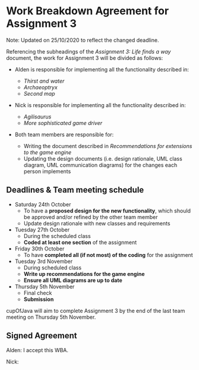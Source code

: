 # Work Breakdown Agreement for Assignment 3

Note: Updated on 25/10/2020 to reflect the changed deadline.

Referencing the subheadings of the *Assignment 3: Life finds a way* document, the work for Assignment 3 will be divided as follows:

- Alden is responsible for implementing all the functionality described in:
  - *Thirst and water*
  - *Archaeoptryx*
  - *Second map*

- Nick is responsible for implementing all the functionality described in:
  - *Agilisaurus*
  - *More sophisticated game driver*

- Both team members are responsible for:
  - Writing the document described in *Recommendations for extensions to the game engine*
  - Updating the design documents (i.e. design rationale, UML class diagram, UML communication diagrams) for the changes each person implements

## Deadlines & Team meeting schedule
- Saturday 24th October
  - To have a **proposed design for the new functionality**, which should be approved and/or refined by the other team member
  - Update design rationale with new classes and requirements
- Tuesday 27th October
  - During the scheduled class
  - **Coded at least one section** of the assignment
- Friday 30th October
  - To have **completed all (if not most) of the coding** for the assignment
- Tuesday 3rd November
  - During scheduled class
  - **Write up recommendations for the game engine**
  - **Ensure all UML diagrams are up to date**
- Thursday 5th November
  - Final check
  - **Submission**

cupOfJava will aim to complete Assignment 3 by the end of the last team meeting on Thursday 5th November.

## Signed Agreement

Alden: I accept this WBA.

Nick: